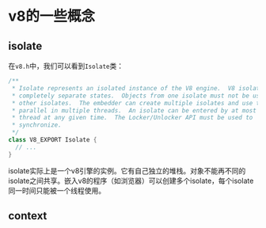 # v8的一些概念

## isolate

在`v8.h`中，我们可以看到`Isolate`类：

```C++
/**
 * Isolate represents an isolated instance of the V8 engine.  V8 isolates have
 * completely separate states.  Objects from one isolate must not be used in
 * other isolates.  The embedder can create multiple isolates and use them in
 * parallel in multiple threads.  An isolate can be entered by at most one
 * thread at any given time.  The Locker/Unlocker API must be used to
 * synchronize.
 */
class V8_EXPORT Isolate {
  // ...
}
```


isolate实际上是一个v8引擎的实例。它有自己独立的堆栈。对象不能再不同的isolate之间共享。嵌入v8的程序（如浏览器）可以创建多个isolate，每个isolate同一时间只能被一个线程使用。

## context



